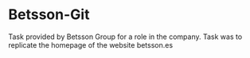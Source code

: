 # Betsson-Git
 Task provided by Betsson Group for a role in the company. Task was to replicate the homepage of the website betsson.es
